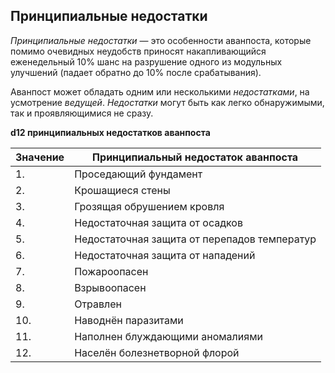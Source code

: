 ## Принципиальные недостатки

*Принципиальные недостатки* — это особенности аванпоста, которые помимо очевидных неудобств приносят накапливающийся еженедельный 10% шанс на разрушение одного из модульных улучшений (падает обратно до 10% после срабатывания).

Аванпост может обладать одним или несколькими *недостатками*, на усмотрение *ведущей*. *Недостатки* могут быть как легко обнаружимыми, так и проявляющимися не сразу.

**d12 принципиальных недостатков аванпоста**

|Значение|Принципиальный недостаток аванпоста|
|--- |--- |
|1.|Проседающий фундамент|
|2.|Крошащиеся стены|
|3.|Грозящая обрушением кровля|
|4.|Недостаточная защита от осадков|
|5.|Недостаточная защита от перепадов температур|
|6.|Недостаточная защита от нападений|
|7.|Пожароопасен|
|8.|Взрывоопасен|
|9.|Отравлен|
|10.|Наводнён паразитами|
|11.|Наполнен блуждающими аномалиями|
|12.|Населён болезнетворной флорой|